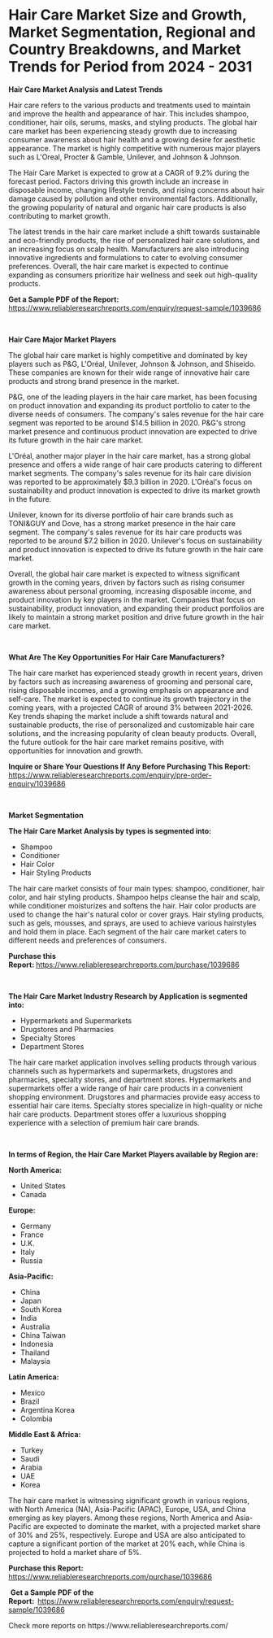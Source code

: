 <p><h1>Hair Care Market Size and Growth, Market Segmentation, Regional and Country Breakdowns, and Market Trends for Period from 2024 -  2031</h1></p><p><strong>Hair Care Market Analysis and Latest Trends</strong></p>
<p><p>Hair care refers to the various products and treatments used to maintain and improve the health and appearance of hair. This includes shampoo, conditioner, hair oils, serums, masks, and styling products. The global hair care market has been experiencing steady growth due to increasing consumer awareness about hair health and a growing desire for aesthetic appearance. The market is highly competitive with numerous major players such as L'Oreal, Procter & Gamble, Unilever, and Johnson & Johnson.</p><p>The Hair Care Market is expected to grow at a CAGR of 9.2% during the forecast period. Factors driving this growth include an increase in disposable income, changing lifestyle trends, and rising concerns about hair damage caused by pollution and other environmental factors. Additionally, the growing popularity of natural and organic hair care products is also contributing to market growth.</p><p>The latest trends in the hair care market include a shift towards sustainable and eco-friendly products, the rise of personalized hair care solutions, and an increasing focus on scalp health. Manufacturers are also introducing innovative ingredients and formulations to cater to evolving consumer preferences. Overall, the hair care market is expected to continue expanding as consumers prioritize hair wellness and seek out high-quality products.</p></p>
<p><strong>Get a Sample PDF of the Report:&nbsp;</strong> <a href="https://www.reliableresearchreports.com/enquiry/request-sample/1039686">https://www.reliableresearchreports.com/enquiry/request-sample/1039686</a></p>
<p>&nbsp;</p>
<p><strong>Hair Care Major Market Players</strong></p>
<p><p>The global hair care market is highly competitive and dominated by key players such as P&G, L'Oréal, Unilever, Johnson & Johnson, and Shiseido. These companies are known for their wide range of innovative hair care products and strong brand presence in the market. </p><p>P&G, one of the leading players in the hair care market, has been focusing on product innovation and expanding its product portfolio to cater to the diverse needs of consumers. The company's sales revenue for the hair care segment was reported to be around $14.5 billion in 2020. P&G's strong market presence and continuous product innovation are expected to drive its future growth in the hair care market.</p><p>L'Oréal, another major player in the hair care market, has a strong global presence and offers a wide range of hair care products catering to different market segments. The company's sales revenue for its hair care division was reported to be approximately $9.3 billion in 2020. L'Oréal's focus on sustainability and product innovation is expected to drive its market growth in the future.</p><p>Unilever, known for its diverse portfolio of hair care brands such as TONI&GUY and Dove, has a strong market presence in the hair care segment. The company's sales revenue for its hair care products was reported to be around $7.2 billion in 2020. Unilever's focus on sustainability and product innovation is expected to drive its future growth in the hair care market.</p><p>Overall, the global hair care market is expected to witness significant growth in the coming years, driven by factors such as rising consumer awareness about personal grooming, increasing disposable income, and product innovation by key players in the market. Companies that focus on sustainability, product innovation, and expanding their product portfolios are likely to maintain a strong market position and drive future growth in the hair care market.</p></p>
<p>&nbsp;</p>
<p><strong>What Are The Key Opportunities For Hair Care Manufacturers?</strong></p>
<p><p>The hair care market has experienced steady growth in recent years, driven by factors such as increasing awareness of grooming and personal care, rising disposable incomes, and a growing emphasis on appearance and self-care. The market is expected to continue its growth trajectory in the coming years, with a projected CAGR of around 3% between 2021-2026. Key trends shaping the market include a shift towards natural and sustainable products, the rise of personalized and customizable hair care solutions, and the increasing popularity of clean beauty products. Overall, the future outlook for the hair care market remains positive, with opportunities for innovation and growth.</p></p>
<p><strong>Inquire or Share Your Questions If Any Before Purchasing This Report:</strong> <a href="https://www.reliableresearchreports.com/enquiry/pre-order-enquiry/1039686">https://www.reliableresearchreports.com/enquiry/pre-order-enquiry/1039686</a></p>
<p>&nbsp;</p>
<p><strong>Market Segmentation</strong></p>
<p><strong>The Hair Care Market Analysis by types is segmented into:</strong></p>
<p><ul><li>Shampoo</li><li>Conditioner</li><li>Hair Color</li><li>Hair Styling Products</li></ul></p>
<p><p>The hair care market consists of four main types: shampoo, conditioner, hair color, and hair styling products. Shampoo helps cleanse the hair and scalp, while conditioner moisturizes and softens the hair. Hair color products are used to change the hair's natural color or cover grays. Hair styling products, such as gels, mousses, and sprays, are used to achieve various hairstyles and hold them in place. Each segment of the hair care market caters to different needs and preferences of consumers.</p></p>
<p><strong>Purchase this Report:&nbsp;</strong><a href="https://www.reliableresearchreports.com/purchase/1039686">https://www.reliableresearchreports.com/purchase/1039686</a></p>
<p>&nbsp;</p>
<p><strong>The Hair Care Market Industry Research by Application is segmented into:</strong></p>
<p><ul><li>Hypermarkets and Supermarkets</li><li>Drugstores and Pharmacies</li><li>Specialty Stores</li><li>Department Stores</li></ul></p>
<p><p>The hair care market application involves selling products through various channels such as hypermarkets and supermarkets, drugstores and pharmacies, specialty stores, and department stores. Hypermarkets and supermarkets offer a wide range of hair care products in a convenient shopping environment. Drugstores and pharmacies provide easy access to essential hair care items. Specialty stores specialize in high-quality or niche hair care products. Department stores offer a luxurious shopping experience with a selection of premium hair care brands.</p></p>
<p>&nbsp;</p>
<p><strong>In terms of Region, the Hair Care Market Players available by Region are:</strong></p>
<p>
    <p> <strong> North America: </strong>
        <ul>
            <li>United States</li>
            <li>Canada</li>
        </ul>
        </p> 
    <p> <strong> Europe: </strong>
        <ul>
            <li>Germany</li>
            <li>France</li>
            <li>U.K.</li>
            <li>Italy</li>
            <li>Russia</li>
        </ul>
        </p> 
    <p> <strong> Asia-Pacific: </strong>
        <ul>
            <li>China</li>
            <li>Japan</li>
            <li>South Korea</li>
            <li>India</li>
            <li>Australia</li>
            <li>China Taiwan</li>
            <li>Indonesia</li>
            <li>Thailand</li>
            <li>Malaysia</li>
        </ul>
        </p> 
    <p> <strong> Latin America: </strong>
        <ul>
            <li>Mexico</li>
            <li>Brazil</li>
            <li>Argentina Korea</li>
            <li>Colombia</li>
        </ul>
        </p> 
    <p> <strong> Middle East & Africa: </strong>
        <ul>
            <li>Turkey</li>
            <li>Saudi</li>
            <li>Arabia</li>
            <li>UAE</li>
            <li>Korea</li>
        </ul>
    </p>
    </p>
<p><p>The hair care market is witnessing significant growth in various regions, with North America (NA), Asia-Pacific (APAC), Europe, USA, and China emerging as key players. Among these regions, North America and Asia-Pacific are expected to dominate the market, with a projected market share of 30% and 25%, respectively. Europe and USA are also anticipated to capture a significant portion of the market at 20% each, while China is projected to hold a market share of 5%.</p></p>
<p><strong>Purchase this Report: </strong><a href="https://www.reliableresearchreports.com/purchase/1039686">https://www.reliableresearchreports.com/purchase/1039686</a></p>
<p>&nbsp;<strong>Get a Sample PDF of the Report:&nbsp;&nbsp;</strong><a href="https://www.reliableresearchreports.com/enquiry/request-sample/1039686">https://www.reliableresearchreports.com/enquiry/request-sample/1039686</a></p>
<p><strong></strong></p>
<p>Check more reports on https://www.reliableresearchreports.com/</p>
